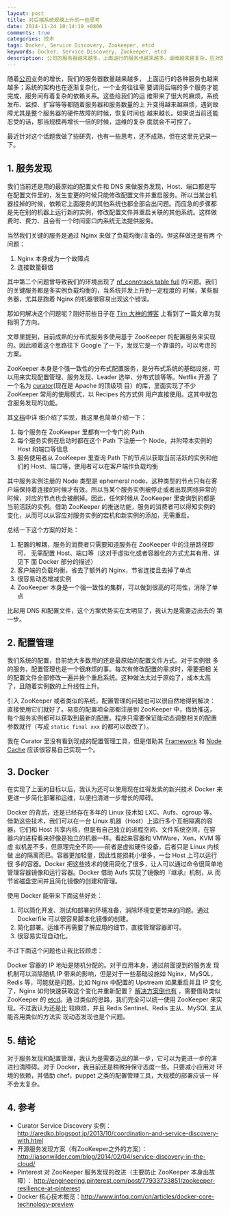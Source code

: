 ```yaml
---
layout: post
title: 对后端系统规模上升的一些思考
date: 2014-11-24 10:14:19 +0800
comments: true
categories: 技术
tags: Docker, Service Discovery, Zookeeper, etcd
keywords: Docker, Service Discovery, Zookeeper, etcd
description: 公司的服务器越来越多，上面运行的服务也越来越多，运维越来越复杂，应对故障的响应速度也不够。这篇文件记录下自己的一些研究和思考，主要关于 Docker、服务发现、配置管理等。
---
```


随着[公司](http://www.trafree.com)业务的增长，我们的服务器数量越来越多，
上面运行的各种服务也越来越多；系统的架构也在逐渐复杂化，一个业务往往需
要调用后端的多个服务才能完成，服务间有着复杂的依赖关系。这些给我们的运
维带来了很大的麻烦，系统发布、监控、扩容等等都随着服务器和服务数量的上
升变得越来越麻烦，遇到故障尤其是整个服务器的硬件故障的时候，恢复时间也
越来越长。如果说当前还能忍受的话，那当规模再增长一倍的时候，运维的复杂
度就会不可控了。

最近针对这个话题我做了些研究，也有一些思考，还不成熟，但在这里先记录一
下。


## 1. 服务发现

我们当前还是用的最原始的配置文件和 DNS 来做服务发现，Host、端口都是写
在配置文件里的，发生变更的时候只能修改配置文件并重启服务。所以当某台机
器挂掉的时候，依赖它上面服务的其他系统也都全部会出问题。而应急的步骤都
是先在别的机器上运行新的实例，修改配置文件并重启关联的其他系统。这样做
费时、费力、且会有一个时间窗口内系统无法提供服务。

当然我们关键的服务是通过 Nginx 来做了负载均衡/主备的。但这样做还是有两
个问题：

<!--more-->

1. Nginx 本身成为一个故障点
2. 连接数量翻倍

其中第二个问题曾导致我们的环境出现了
[nf_conntrack table full](https://www.google.co.jp/search?client=safari&rls=en&q=nf_conntrack+table+full+dropping+packet&ie=UTF-8&oe=UTF-8&gfe_rd=cr&ei=efpuVIODIOSN8QeEwIHgDA)
的问题。我们的关键服务都是多实例负载均衡的，当系统并发上升到一定程度的
时候，某些服务器，尤其是跑着 Nginx 的机器很容易出现这个错误。

那如何解决这个问题呢？刚好前些日子在
[Tim 大神的博客](http://timyang.net/distributed/service-architecture/)
上看到了一篇文章为我指明了方向。

文章里提到，目前成熟的分布式服务多使用基于 ZooKeeper 的配置服务来实现
的。因此顺着这个思路往下 Google 了一下，发现它是一个靠谱的，可以考虑的
方案。

ZooKeeper 本身是个强一致性的分布式配置服务，是分布式系统的基础设施，可
以用来实现配置管理、服务发现、Leader 选举、分布式锁等等。Netflix 开源
了一个名为 [curator](http://curator.apache.org)(现在是 Apache 的顶级项
目）的库，里面实现了不少 ZooKeeper 常用的使用模式，以 Recipes 的方式供
用户直接使用。这其中就包含服务发现的功能。

其[文档](http://curator.apache.org/curator-x-discovery/index.html)中详
细介绍了实现，我这里也简单介绍一下：

1. 每个服务在 ZooKeeper 里都有一个专门的 Path
2. 每个服务实例在启动时都在这个 Path 下注册一个 Node，并附带本实例的
   Host 和端口等信息
3. 服务使用者从 ZooKeeper 里查询 Path 下的节点以获取当前活跃的实例和他
   们的 Host、端口等，使用者可以在客户端作负载均衡

其中服务实例注册的 Node 类型是 ephemeral node，这种类型的节点只有在客
户端保持着连接的时候才有效。所以当某个服务实例被停止或者出现网络异常的
时候，对应的节点也会被删掉。因此，任何时候从 ZooKeeper 里查询到的都是
当前活跃的实例。借助 ZooKeeper 的推送功能，服务的消费者可以得知实例的
变化，从而可以从容应对服务实例的宕机和新实例的添加，无需重启。

总结一下这个方案的好处：

1. 配置的解耦，服务的消费者只需要知道服务在 ZooKeeper 中的注册路径即可，
   无需配置 Host、端口等（这对于虚拟化或者容器化的方式尤其有用，详见下
   面 Docker 部分的描述）
2. 客户端的负载均衡，省去了额外的 Nginx，节省连接且去掉了单点
3. 很容易动态增减实例
4. ZooKeeper 本身是一个强一致性的集群，可以做到很高的可用性，消除了单
   点

比起用 DNS 和配置文件，这个方案优势实在太明显了，我认为是需要迈出去的
第一步。

## 2. 配置管理

我们系统的配置，目前绝大多数用的还是最原始的配置文件方式。对于实例很
多的服务，配置管理也是一个很麻烦的事。每次有修改配置的需求时，需要把相
关的配置文件全部修改一遍并挨个重启系统。这种做法太过于原始了，成本太高
了，且随着实例数的上升线性上升。

引入 ZooKeeper 或者类似的系统，配置管理的问题也可以很自然地得到解决：
直接使用它们就好了。易变的配置项全部都注册到 ZooKeeper 中，借助推送，
每个服务实例都可以获取到最新的配置。程序只需要保证能动态调整相关的配置
参数就行（写成 `static final xxx` 的都可以改改了）。

我在 Curator 里没有看到现成的配置管理工具，但是借助其
[Framework](http://curator.apache.org/curator-framework/index.html) 和
[Node Cache](http://curator.apache.org/curator-recipes/node-cache.html)
应该很容易自己实现一个。


## 3. Docker

在实现了上面的目标以后，我认为还可以使用现在红得发紫的新兴技术 Docker
来更进一步简化部署和运维，以便扫清进一步增长的障碍。

Docker 的背后，还是已经存在多年的 Linux 技术如 LXC、Aufs、cgroup 等。
借助这些技术，我们可以在一台 Linux 机器（Host）上运行多个互相隔离的容
器，它们和 Host 共享内核，但是有自己独立的进程空间、文件系统空间，在容
器内的进程看来好像是独立的机器一样。看起来容器和 VMWare，Xen，KVM 等虚
拟机差不多，但原理完全不同——前者是虚拟硬件设备，后者只是 Linux 内核做
出的隔离而已。容器更加轻量，因此性能损耗小很多，一台 Host 上可以运行很
多的容器。Docker 把这些技术的使用简化了很多，让人可以通过命令很简单地
管理容器镜像和运行容器。Docker 借助 Aufs 实现了镜像的『继承』机制，从
而节省磁盘空间并且简化镜像的创建和管理。

使用 Docker 能带来下面这些好处：

1. 可以简化开发、测试和部署的环境准备，消除环境变更带来的问题。通过
Dockerfile 可以很容易脚本化镜像的创建。
2. 简化部署。运维不再需要了解应用的细节，直接管理容器即可。
3. 很容易实现自动化。

不过下面这个问题也让我比较顾虑：

Docker 容器的 IP 地址是随机分配的。对于应用本身，通过前面提到的服务发
现机制可以消除随机 IP 带来的影响，但是对于一些基础设施如 Nginx，MySQL，
Redis 等，可能就是问题。比如 Nginx 中配置的 Upstream 如果重启并且 IP
变化了，Nginx 如何快速获取这个变化并重新配置？
[解决方案倒也有](http://jasonwilder.com/blog/2014/03/25/automated-nginx-reverse-proxy-for-docker/)
，需要借助类似 ZooKeeper 的 [etcd](https://github.com/coreos/etcd)。通
过类似的思路，我们完全可以统一使用 ZooKeeper 来实现。不过我认为还是比
较麻烦，并且 Redis Sentinel、Redis 主从、MySQL 主从能否用类似的方法实
现动态发现也是个问题。


## 5. 结论

对于服务发现和配置管理，我认为是需要迈出的第一步，它可以为更进一步的演
进扫清障碍。对于 Docker，我目前还是稍微持保守态度一些。只要减小应用对
环境的依赖，并借助 chef，puppet 之类的配置管理工具，大规模的部署应该一
样不会太复杂。

## 4. 参考

- Curator Service Discovery 实例：
http://aredko.blogspot.jp/2013/10/coordination-and-service-discovery-with.html
- 开源服务发现方案（有ZooKeeper之外的方案）：
  http://jasonwilder.com/blog/2014/02/04/service-discovery-in-the-cloud/
- Pinterest 对 ZooKeeper 服务发现的改进（主要防止 ZooKeeper 本身出故
  障）：
  http://engineering.pinterest.com/post/77933733851/zookeeper-resilience-at-pinterest
- Docker 核心技术概览：http://www.infoq.com/cn/articles/docker-core-technology-preview
